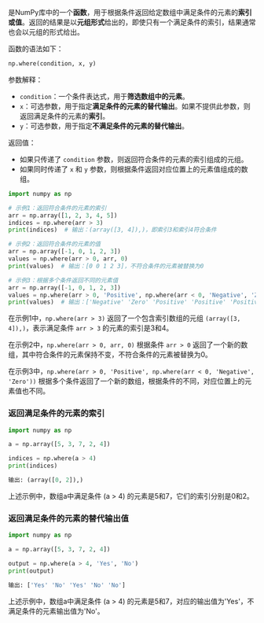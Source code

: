 是NumPy库中的一个**函数**，用于根据条件返回给定数组中满足条件的元素的**索引或值**。返回的结果是以**元组形式**给出的，即使只有一个满足条件的索引，结果通常也会以元组的形式给出。

函数的语法如下：
```python
np.where(condition, x, y)
```

参数解释：
- `condition`：一个条件表达式，用于**筛选数组中的元素**。
- `x`：可选参数，用于指定**满足条件的元素的替代输出**。如果不提供此参数，则返回满足条件的元素的**索引**。
- `y`：可选参数，用于指定**不满足条件的元素的替代输出**。

返回值：
- 如果只传递了 `condition` 参数，则返回符合条件的元素的索引组成的元组。
- 如果同时传递了 `x` 和 `y` 参数，则根据条件返回对应位置上的元素值组成的数组。

```python
import numpy as np

# 示例1：返回符合条件的元素的索引
arr = np.array([1, 2, 3, 4, 5])
indices = np.where(arr > 3)
print(indices)  # 输出：(array([3, 4]),)，即索引3和索引4符合条件

# 示例2：返回符合条件的元素的值
arr = np.array([-1, 0, 1, 2, 3])
values = np.where(arr > 0, arr, 0)
print(values)  # 输出：[0 0 1 2 3]，不符合条件的元素被替换为0

# 示例3：根据多个条件返回不同的元素值
arr = np.array([-1, 0, 1, 2, 3])
values = np.where(arr > 0, 'Positive', np.where(arr < 0, 'Negative', 'Zero'))
print(values)  # 输出：['Negative' 'Zero' 'Positive' 'Positive' 'Positive']
```

在示例1中，`np.where(arr > 3)` 返回了一个包含索引数组的元组 `(array([3, 4]),)`，表示满足条件 `arr > 3` 的元素的索引是3和4。

在示例2中，`np.where(arr > 0, arr, 0)` 根据条件 `arr > 0` 返回了一个新的数组，其中符合条件的元素保持不变，不符合条件的元素被替换为0。

在示例3中，`np.where(arr > 0, 'Positive', np.where(arr < 0, 'Negative', 'Zero'))` 根据多个条件返回了一个新的数组，根据条件的不同，对应位置上的元素值也不同。
### 返回满足条件的元素的索引
```python
import numpy as np

a = np.array([5, 3, 7, 2, 4])

indices = np.where(a > 4)
print(indices) 

输出: (array([0, 2]),)
```
上述示例中，数组a中满足条件 (a > 4) 的元素是5和7，它们的索引分别是0和2。

### 返回满足条件的元素的替代输出值
```python
import numpy as np

a = np.array([5, 3, 7, 2, 4])

output = np.where(a > 4, 'Yes', 'No')
print(output)

输出: ['Yes' 'No' 'Yes' 'No' 'No']
```

上述示例中，数组a中满足条件 (a > 4) 的元素是5和7，对应的输出值为'Yes'，不满足条件的元素输出值为'No'。

